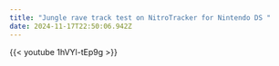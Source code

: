 ```yaml
---
title: "Jungle rave track test on NitroTracker for Nintendo DS "
date: 2024-11-17T22:50:06.942Z
---
```

{{< youtube 1hVYl-tEp9g >}}